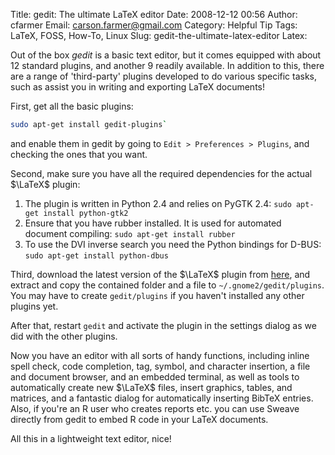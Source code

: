 Title: gedit: The ultimate LaTeX editor
Date: 2008-12-12 00:56
Author: cfarmer
Email: carson.farmer@gmail.com
Category: Helpful Tip
Tags: LaTeX, FOSS, How-To, Linux
Slug: gedit-the-ultimate-latex-editor
Latex:

Out of the box *gedit* is a basic text editor, but it comes equipped
with about 12 standard plugins, and another 9 readily available. In
addition to this, there are a range of 'third-party' plugins developed
to do various specific tasks, such as assist you in writing and
exporting LaTeX documents!
<!--more-->
First, get all the basic plugins:
```bash
sudo apt-get install gedit-plugins`
```
and enable them in gedit by going to `Edit > Preferences > Plugins`, and
checking the ones that you want.

Second, make sure you have all the required dependencies for the actual
$\LaTeX$ plugin:
1. The plugin is written in Python 2.4 and relies on PyGTK 2.4: `sudo apt-get install python-gtk2`
2. Ensure that you have rubber installed. It is used for automated document 
compiling: `sudo apt-get install rubber`
3. To use the DVI inverse search you need the Python bindings for D-BUS: `sudo apt-get install python-dbus`

Third, download the latest version of the $\LaTeX$ plugin from [here][],
and extract and copy the contained folder and a file to
`~/.gnome2/gedit/plugins`. You may have to create `gedit/plugins` if you 
haven't installed any other plugins yet.

After that, restart `gedit` and activate the plugin in the settings
dialog as we did with the other plugins.

Now you have an editor with all sorts of handy functions, including
inline spell check, code completion, tag, symbol, and character
insertion, a file and document browser, and an embedded terminal, as
well as tools to automatically create new $\LaTeX$ files, insert graphics,
tables, and matrices, and a fantastic dialog for automatically inserting
BibTeX entries. Also, if you're an R user who creates reports etc. you
can use Sweave directly from gedit to embed R code in your LaTeX
documents.

All this in a lightweight text editor, nice!

[here]: http://live.gnome.org/Gedit/LaTeXPlugin
